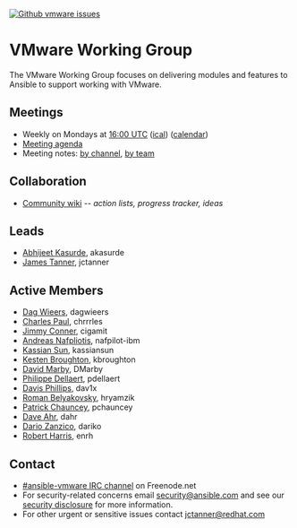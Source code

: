 <!--- There are no badges for open PRs by label yet -->
[![Github vmware issues](https://img.shields.io/github/issues/ansible/ansible/vmware.svg)](https://github.com/ansible/ansible/issues?q=is:open+is:issue+label:vmware)

# VMware Working Group

The VMware Working Group focuses on delivering modules and features to
Ansible to support working with VMware.

## Meetings
* Weekly on Mondays at [16:00 UTC](http://www.thetimezoneconverter.com/?t=16:00&tz=UTC)
  ([ical](https://raw.githubusercontent.com/ansible/community/master/meetings/ical/vmware.ics))
  ([calendar](https://calendar.google.com/calendar/embed?src=ansible.com_pafenslko0e2bqjgujp8f7s0do%40group.calendar.google.com&ctz=UTC))
* [Meeting agenda](https://github.com/ansible/community/issues?q=is:open+label:meeting_agenda+label:vmware)
* Meeting notes:
  [by channel](https://meetbot.fedoraproject.org/sresults/?group_id=ansible-vmware&type=channel),
  [by team](https://meetbot.fedoraproject.org/sresults/?group_id=vmware_working_group&type=team)

## Collaboration
* [Community wiki](https://github.com/ansible/community/wiki/VMware) *-- action lists, progress tracker, ideas*

## Leads
* [Abhijeet Kasurde](https://github.com/akasurde), akasurde
* [James Tanner](https://github.com/jctanner), jctanner

## Active Members
* [Dag Wieers](https://github.com/dagwieers), dagwieers
* [Charles Paul](https://github.com/chrrrles), chrrrles
* [Jimmy Conner](https://github.com/cigamit), cigamit
* [Andreas Nafpliotis](https://github.com/nafpliot-ibm), nafpilot-ibm
* [Kassian Sun](https://github.com/kassiansun), kassiansun
* [Kesten Broughton](https://github.com/kbroughton), kbroughton
* [David Marby](https://github.com/DMarby), DMarby
* [Philippe Dellaert](https://github.com/pdellaert), pdellaert
* [Davis Phillips](https://github.com/dav1x), dav1x
* [Roman Belyakovsky](https://github.com/hryamzik), hryamzik
* [Patrick Chauncey](https://github.com/pchauncey), pchauncey
* [Dave Ahr](https://github.com/dahr), dahr
* [Dario Zanzico](https://github.com/dariko), dariko
* [Robert Harris](https://github.com/enrh), enrh

## Contact
* [#ansible-vmware IRC channel](https://webchat.freenode.net/?channels=ansible-vmware) on Freenode.net
* For security-related concerns email security@ansible.com and see our
  [security disclosure](https://www.ansible.com/security) for more information.
* For other urgent or sensitive issues contact jctanner@redhat.com
